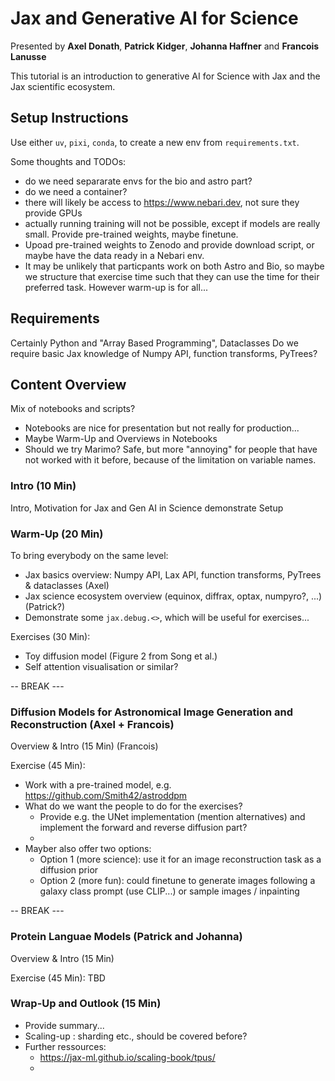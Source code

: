 # Jax and Generative AI for Science

Presented by **Axel Donath**, **Patrick Kidger**, **Johanna Haffner** and **Francois Lanusse**

This tutorial is an introduction to generative AI for Science with Jax and the Jax scientific ecosystem. 



## Setup Instructions
Use either `uv`, `pixi`, `conda`,  to create a new env from `requirements.txt`.

Some thoughts and TODOs:
- do we need separarate envs for the bio and astro part?
- do we need a container?
- there will likely be access to https://www.nebari.dev, not sure they provide GPUs
- actually running training will not be possible, except if models are really small. Provide pre-trained weights, maybe finetune.
- Upoad pre-trained weights to Zenodo and provide download script, or maybe have the data ready in a Nebari env.
- It may be unlikely that particpants work on both Astro and Bio, so maybe we structure that exercise time such that they can use the time for their preferred task. However warm-up is for all...


## Requirements
Certainly Python and "Array Based Programming", Dataclasses
Do we require basic Jax knowledge of Numpy API, function transforms, PyTrees?


## Content Overview
Mix of notebooks and scripts?
- Notebooks are nice for presentation but not really for production...
- Maybe Warm-Up and Overviews in Notebooks
- Should we try Marimo? Safe, but more "annoying" for people that have not worked with it before, because of the limitation on variable names. 

### Intro (10 Min)
Intro, Motivation for Jax and Gen AI in Science demonstrate Setup 

### Warm-Up (20 Min)
To bring everybody on the same level:
- Jax basics overview: Numpy API, Lax API, function transforms, PyTrees & dataclasses (Axel)
- Jax science ecosystem overview (equinox, diffrax, optax, numpyro?, ...) (Patrick?)
- Demonstrate some `jax.debug.<>`, which will be useful for exercises...

Exercises (30 Min):
- Toy diffusion model (Figure 2 from Song et al.)
- Self attention visualisation or similar?

-- BREAK ---

### Diffusion Models for Astronomical Image Generation and Reconstruction (Axel + Francois)

Overview & Intro (15 Min) (Francois)


Exercise (45 Min):
- Work with a pre-trained model, e.g. https://github.com/Smith42/astroddpm
- What do we want the people to do for the exercises?
  - Provide e.g. the UNet implementation (mention alternatives) and implement the forward and reverse diffusion part?
  - 
- Mayber also offer two options:
  - Option 1 (more science): use it for an image reconstruction task as a diffusion prior
  - Option 2 (more fun): could finetune to generate images following a galaxy class prompt (use CLIP...) or sample images / inpainting

-- BREAK ---

### Protein Languae Models (Patrick and Johanna)
Overview & Intro (15 Min)

Exercise (45 Min):
TBD


### Wrap-Up and Outlook (15 Min)
- Provide summary...
- Scaling-up : sharding etc., should be covered before?
- Further ressources:
  - https://jax-ml.github.io/scaling-book/tpus/
  - 





